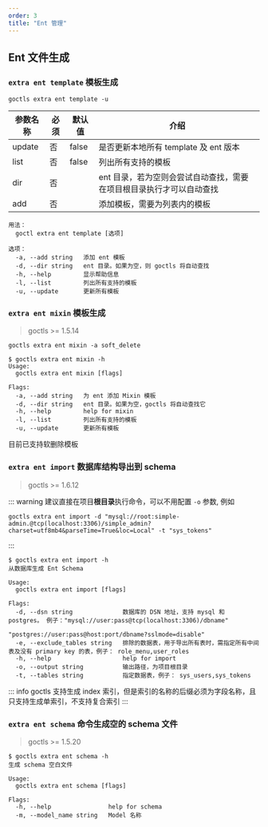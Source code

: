 ```yaml
---
order: 3
title: "Ent 管理"
---
```


## Ent 文件生成

### `extra ent template` 模板生成

```shell
goctls extra ent template -u
```

| 参数名称 | 必须 | 默认值 | 介绍                                                                 |
| -------- | ---- | ------ | -------------------------------------------------------------------- |
| update   | 否   | false  | 是否更新本地所有 template 及 ent 版本                                |
| list     | 否   | false  | 列出所有支持的模板                                                   |
| dir      | 否   |        | ent 目录，若为空则会尝试自动查找，需要在项目根目录执行才可以自动查找 |
| add      | 否   |        | 添加模板，需要为列表内的模板                                         |

```shell
用法：
  goctl extra ent template [选项]

选项：
  -a, --add string   添加 ent 模板
  -d, --dir string   ent 目录。如果为空，则 goctls 将自动查找
  -h, --help         显示帮助信息
  -l, --list         列出所有支持的模板
  -u, --update       更新所有模板
```

### `extra ent mixin` 模板生成

> goctls >= 1.5.14

```shell
goctls extra ent mixin -a soft_delete
```

```shell
$ goctls extra ent mixin -h
Usage:
  goctls extra ent mixin [flags]

Flags:
  -a, --add string   为 ent 添加 Mixin 模板
  -d, --dir string   ent 目录。如果为空，goctls 将自动查找它
  -h, --help         help for mixin
  -l, --list         列出所有支持的模板
  -u, --update       更新所有模板
```

目前已支持软删除模板

### `extra ent import` 数据库结构导出到 schema

> goctls >= 1.6.12

::: warning
建议直接在项目**根目录**执行命令，可以不用配置 `-o` 参数, 例如

```shell
goctls extra ent import -d "mysql://root:simple-admin.@tcp(localhost:3306)/simple_admin?charset=utf8mb4&parseTime=True&loc=Local" -t "sys_tokens"
```

:::

```shell
$ goctls extra ent import -h
从数据库生成 Ent Schema

Usage:
  goctls extra ent import [flags]

Flags:
  -d, --dsn string              数据库的 DSN 地址，支持 mysql 和 postgres。 例子："mysql://user:pass@tcp(localhost:3306)/dbname"
                                "postgres://user:pass@host:port/dbname?sslmode=disable"
  -e, --exclude_tables string   排除的数据表，用于导出所有表时，需指定所有中间表及没有 primary key 的表，例子： role_menu,user_roles
  -h, --help                    help for import
  -o, --output string           输出路径，为项目根目录
  -t, --tables string           指定数据表，例子： sys_users,sys_tokens
```

::: info
goctls 支持生成 index 索引，但是索引的名称的后缀必须为字段名称，且只支持生成单索引，不支持复合索引
:::

### `extra ent schema` 命令生成空的 schema 文件

> goctls >= 1.5.20

```shell
$ goctls extra ent schema -h
生成 schema 空白文件

Usage:
  goctls extra ent schema [flags]

Flags:
  -h, --help                help for schema
  -m, --model_name string   Model 名称
```